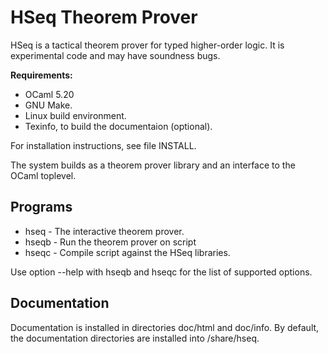 HSeq Theorem Prover
===================

HSeq is a tactical theorem prover for typed higher-order logic. It is
experimental code and may have soundness bugs.

**Requirements:**

* OCaml 5.20
* GNU Make.
* Linux build environment.
* Texinfo, to build the documentaion (optional).

For installation instructions, see file INSTALL.

The system builds as a theorem prover library and an interface to the
OCaml toplevel. 

Programs
--------

* hseq - The interactive theorem prover.
* hseqb <file> - Run the theorem prover on script <file>
* hseqc <file> - Compile script <file> against the HSeq libraries.

Use option --help with hseqb and hseqc for the list of supported options.

Documentation
-------------

Documentation is installed in directories doc/html and doc/info. By
default, the documentation directories are installed into <prefix>/share/hseq.
